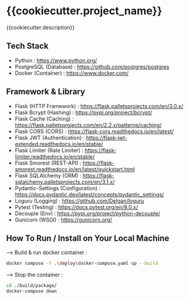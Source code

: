 # {{cookiecutter.project_name}}

{{cookiecutter.description}}

## Tech Stack

-   Python : https://www.python.org/
-   PostgreSQL (Database) : https://github.com/postgres/postgres
-   Docker (Container) : https://www.docker.com/

## Framework & Library

-   Flask (HTTP Framework) : https://flask.palletsprojects.com/en/3.0.x/
-   Flask Bcrypt (Hashing) : https://pypi.org/project/bcrypt/
-   Flask Cache (Caching) : https://flask.palletsprojects.com/en/2.2.x/patterns/caching/
-   Flask CORS (CORS) : https://flask-cors.readthedocs.io/en/latest/
-   Flask JWT (Authentication) : https://flask-jwt-extended.readthedocs.io/en/stable/
-   Flask Limiter (Rate Limiter) : https://flask-limiter.readthedocs.io/en/stable/
-   Flask Smorest (REST-API) : https://flask-smorest.readthedocs.io/en/latest/quickstart.html
-   Flask SQLAlchemy (ORM) : https://flask-sqlalchemy.palletsprojects.com/en/3.1.x/
-   Pydantic-Settings (Configuration) : https://docs.pydantic.dev/latest/concepts/pydantic_settings/
-   Loguru (Logging) : https://github.com/Delgan/loguru
-   Pytest (Testing) : https://docs.pytest.org/en/8.0.x/
-   Decouple (Env) : https://pypi.org/project/python-decouple/
-   Gunicorn (WSGI) : https://gunicorn.org/

## How To Run / Install on Your Local Machine

--> Build & run docker container :

```bash
docker compose -f .\deploy\docker-compose.yaml up --build
```

--> Stop the container :

```bash
cd ./build/package/
docker-compose down
```
